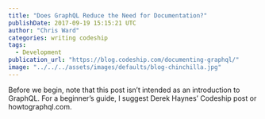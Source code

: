 ```yaml
---
title: "Does GraphQL Reduce the Need for Documentation?"
publishDate: 2017-09-19 15:15:21 UTC
author: "Chris Ward"
categories: writing codeship
tags:
  - Development
publication_url: "https://blog.codeship.com/documenting-graphql/"
image: "../../../assets/images/defaults/blog-chinchilla.jpg"
---
```

Before we begin, note that this post isn’t intended as an introduction to GraphQL. For a beginner’s guide, I suggest Derek Haynes’ Codeship post or howtographql.com.